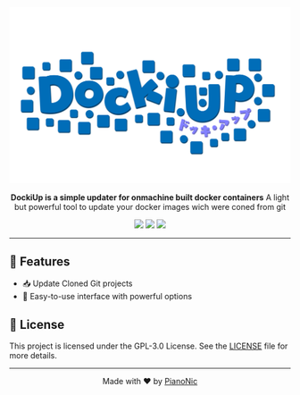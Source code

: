 <p align="center">
  <img src="assets/DockiUpLogo.png" width="800" alt="DockiUp Logo">
</p>
<p align="center">
  <strong>DockiUp is a simple updater for onmachine built docker containers</strong> 
 A light but powerful tool to update your docker images wich were coned from git
</p>
<p align="center">
  <a href=""><img src="https://img.shields.io/badge/Documentation-Docs-006db8.svg"/></a>
  <a href=""><img src="https://img.shields.io/badge/Selfhost-Instructions-006db8.svg"/></a>
  <a href=""><img src="https://img.shields.io/badge/Development-Setup-006db8.svg"/></a>
</p>

---

## 🚀 Features
- 📥 Update Cloned Git projects
- 🔄 Easy-to-use interface with powerful options 

## 📜 License
This project is licensed under the GPL-3.0 License. 
See the [LICENSE](LICENSE) file for more details.

---
<p align="center">Made with ❤️ by <a href="https://github.com/Pianonic">PianoNic</a></p>
